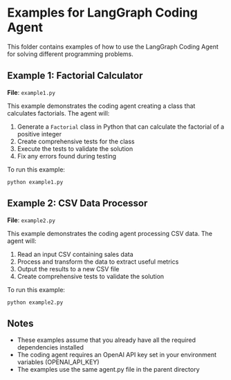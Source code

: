 # Examples for LangGraph Coding Agent

This folder contains examples of how to use the LangGraph Coding Agent for solving different programming problems.

## Example 1: Factorial Calculator

**File**: `example1.py`

This example demonstrates the coding agent creating a class that calculates factorials. The agent will:

1. Generate a `Factorial` class in Python that can calculate the factorial of a positive integer
2. Create comprehensive tests for the class
3. Execute the tests to validate the solution
4. Fix any errors found during testing

To run this example:
```
python example1.py
```

## Example 2: CSV Data Processor

**File**: `example2.py`

This example demonstrates the coding agent processing CSV data. The agent will:

1. Read an input CSV containing sales data
2. Process and transform the data to extract useful metrics
3. Output the results to a new CSV file
4. Create comprehensive tests to validate the solution

To run this example:
```
python example2.py
```

## Notes

- These examples assume that you already have all the required dependencies installed
- The coding agent requires an OpenAI API key set in your environment variables (OPENAI_API_KEY)
- The examples use the same agent.py file in the parent directory

